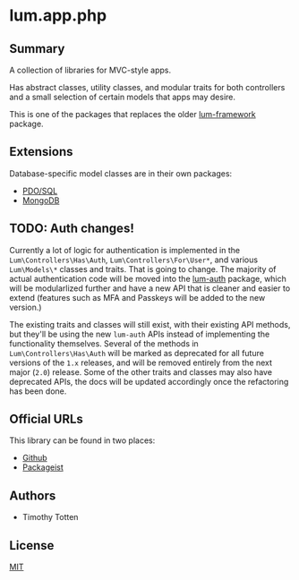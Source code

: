 # lum.app.php

## Summary

A collection of libraries for MVC-style apps.

Has abstract classes, utility classes, and modular traits for both controllers
and a small selection of certain models that apps may desire.

This is one of the packages that replaces the older [lum-framework] package.

## Extensions

Database-specific model classes are in their own packages:

 * [PDO/SQL](https://github.com/supernovus/lum.app-pdo.php)
 * [MongoDB](https://github.com/supernovus/lum.app-mongo.php)

## TODO: Auth changes!

Currently a lot of logic for authentication is implemented in the
`Lum\Controllers\Has\Auth`, `Lum\Controllers\For\User*`, and
various `Lum\Models\*` classes and traits. That is going to change.
The majority of actual authentication code will be moved into the
[lum-auth] package, which will be modularlized further and have
a new API that is cleaner and easier to extend (features such as
MFA and Passkeys will be added to the new version.)

The existing traits and classes will still exist, with their existing
API methods, but they'll be using the new `lum-auth` APIs instead of
implementing the functionality themselves. Several of the methods
in `Lum\Controllers\Has\Auth` will be marked as deprecated for
all future versions of the `1.x` releases, and will be removed entirely
from the next major (`2.0`) release. Some of the other traits and
classes may also have deprecated APIs, the docs will be updated
accordingly once the refactoring has been done.

## Official URLs

This library can be found in two places:

 * [Github](https://github.com/supernovus/lum.app.php)
 * [Packageist](https://packagist.org/packages/lum/lum-app)

## Authors

- Timothy Totten

## License

[MIT](https://spdx.org/licenses/MIT.html)


[lum-framework]: https://github.com/supernovus/lum.framework.php
[lum-auth]: https://github.com/supernovus/lum.auth.php
